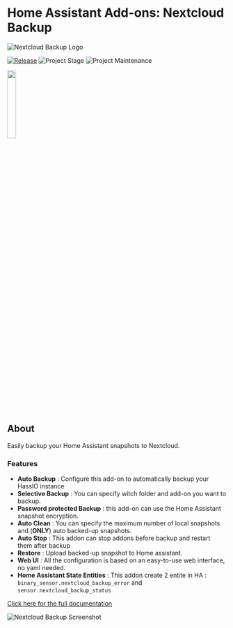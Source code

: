 # Home Assistant Add-ons: Nextcloud Backup
![Nextcloud Backup Logo][logo]

[![Release][release-shield]][release] ![Project Stage][project-stage-shield] ![Project Maintenance][maintenance-shield]

<a href="https://www.buymeacoffee.com/seb6596"><img src="https://img.buymeacoffee.com/button-api/?text=Buy me a coffee&emoji=&slug=seb6596&button_colour=FFDD00&font_colour=000000&font_family=Lato&outline_colour=000000&coffee_colour=ffffff" width='20%'></a>

## About

Easily backup your Home Assistant snapshots to Nextcloud.

### Features
- __Auto Backup__ : Configure this add-on to automatically backup your HassIO instance
- __Selective Backup__ : You can specify witch folder and add-on you want to backup.
- __Password protected Backup__ : this add-on can use the Home Assistant snapshot encryption.
- __Auto Clean__ : You can specify the maximum number of local snapshots and (__ONLY__) auto backed-up snapshots.
- __Auto Stop__ : This addon can stop addons before backup and restart them after backup
- __Restore__ : Upload backed-up snapshot to Home assistant.
- __Web UI__ : All the configuration is based on an easy-to-use web interface, no yaml needed.
- __Home Assistant State Entities__ : This addon create 2 entite in HA : `binary_sensor.nextcloud_backup_error` and `sensor.nextcloud_backup_status`


[Click here for the full documentation][docs]

![Nextcloud Backup Screenshot][image]

[docs]: https://github.com/Sebclem/hassio-nextcloud-backup/blob/master/README.md
[forum-shield]: https://img.shields.io/badge/community-forum-brightgreen.svg
[forum]: https://community.home-assistant.io/
[maintenance-shield]: https://img.shields.io/maintenance/yes/2022.svg
[project-stage-shield]: https://img.shields.io/badge/project%20stage-beta-red.svg
[release-shield]: https://img.shields.io/badge/version-0.17.0-blue.svg
[release]:  https://img.shields.io/badge/version-0.17.0-blue.svg
[image]: https://github.com/Sebclem/hassio-nextcloud-backup/raw/master/images/screenshot.png
[logo]: https://github.com/Sebclem/hassio-nextcloud-backup/raw/master/nextcloud_backup/logo.png
